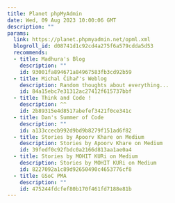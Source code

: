 ```yaml
---
title: Planet phpMyAdmin
date: Wed, 09 Aug 2023 10:00:06 GMT
description: ""
params:
  link: https://planet.phpmyadmin.net/opml.xml
  blogroll_id: d08741d1c92cd4a275f6a579cdda5d53
  recommends:
  - title: Madhura's Blog
    description: ""
    id: 93001fa894671a84967583fb3cd92b59
  - title: Michal Čihař's Weblog
    description: Random thoughts about everything...
    id: 84a15ebc7e31312ac27412f615737bbf
  - title: Think and Code !
    description: ^^
    id: 2b89315e4d8517abefef3421f0ce341c
  - title: Dan's Summer of Code
    description: ""
    id: a133ccecb992d9bd9b8279f151ad6f82
  - title: Stories by Apoorv Khare on Medium
    description: Stories by Apoorv Khare on Medium
    id: 39fedf0c92fbdc0a2166d813aa1ae0a4
  - title: Stories by MOHIT KURi on Medium
    description: Stories by MOHIT KURi on Medium
    id: 8227092a1c89d92650490c4653776cf8
  - title: GSoC PMA
    description: ""
    id: 475244fdcfef80b170f461fd7188e81b
---
```

